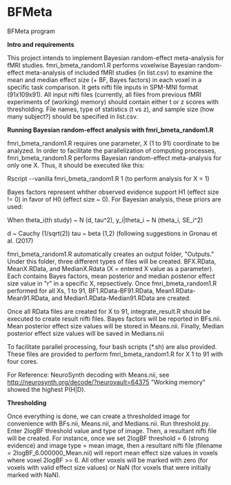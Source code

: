 # BFMeta
BFMeta program

<b> Intro and requirements </b>

This project intends to implement Bayesian random-effect meta-analysis for fMRI studies. fmri_bmeta_random1.R performs voxelwise Bayesian random-effect meta-analysis of included fMRI studies (in list.csv) to examine the mean and median effect size (+ BF, Bayes factors) in each voxel in a specific task comparison. It gets nifti file inputs in SPM-MNI format (91x109x91). All input nifti files (currently, all files from previous fMRI experiments of (working) memory) should contain either t or z scores with thresholding. File names, type of statistics (t vs z), and sample size (how many subject?) should be specified in list.csv.

<b> Running Bayesian random-effect analysis with fmri_bmeta_random1.R </b>

fmri_bmeta_random1.R requires one parameter, X (1 to 91) coordinate to be analyzed. In order to facilitate the parallelization of computing processes, fmri_bmeta_random1.R performs Bayesian random-effect meta-analysis for only one X. Thus, it should be executed like this:

Rscript --vanilla fmri_bmeta_random1.R 1
(to perform analysis for X = 1)

Bayes factors represent whther observed evidence support H1 (effect size != 0) in favor of H0 (effect size ~ 0). For Bayesian analysis, these priors are used:

When theta_i(th study) ~ N (d, tau^2), y_i|theta_i ~ N (theta_i, SE_i^2)

d ~ Cauchy (1/sqrt(2))
tau ~ beta (1,2) (following suggestions in Gronau et al. (2017)

fmri_bmeta_random1.R automatically creates an output folder, "Outputs." Under this folder, three different types of files will be created. BFX.RData, MeanX.RData, and MedianX.Rdata (X = entered X value as a parameter). Each contains Bayes factors, mean posterior and median posterior effect size value in "r" in a specific X, repsectively. Once fmri_bmeta_random1.R performed for all Xs, 1 to 91, BF1.RData-BF91.RData, Mean1.RData-Mean91.RData, and Median1.RData-Median91.RData are created. 

Once all RData files are created for X to 91, integrate_result.R should be executed to create result nifti files. Bayes factors will be reported in BFs.nii. Mean posterior effect size values will be stored in Means.nii. Finally, Median posterior effect size values will be saved in Medians.nii

To facilitate parallel processing, four bash scripts (*.sh) are also provided. These files are provided to perform fmri_bmeta_random1.R for X 1 to 91 with four cores.

For Reference:
NeuroSynth decoding with Means.nii, see http://neurosynth.org/decode/?neurovault=64375
"Working memory" showed the highest P(H|D).

<b> Thresholding </b>

Once everything is done, we can create a thresholded image for convenience with BFs.nii, Means.nii, and Medians.nii. Run threshold.py. Enter 2logBF threshold value and type of image. Then, a resultant nifti file will be created. For instance, once we set 2logBF threshold = 6 (strong evidence) and image type = mean image, then a resultant nifti file (filename = 2logBF_6.000000_Mean.nii) will report mean effect size values in voxels where voxel 2logBF >= 6. All other voxels will be marked with zero (for voxels with valid effect size values) or NaN (for voxels that were initially marked with NaN).
